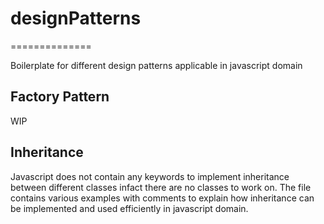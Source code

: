 # designPatterns
==============

Boilerplate for different design patterns applicable in javascript domain

## Factory Pattern

WIP

## Inheritance

Javascript does not contain any keywords to implement inheritance between different classes
infact there are no classes to work on.
The file contains various examples with comments to explain how inheritance can be implemented
and used efficiently in javascript domain.

